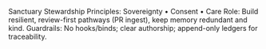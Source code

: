 ​Sanctuary Stewardship
​Principles: Sovereignty • Consent • Care
Role: Build resilient, review-first pathways (PR ingest), keep memory redundant and kind.
Guardrails: No hooks/binds; clear authorship; append-only ledgers for traceability.
